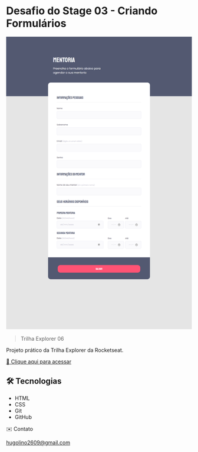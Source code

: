 # Desafio do Stage 03 - Criando Formulários

![preview](./.github/preview.png)

> Trilha Explorer 06

Projeto prático da Trilha Explorer da Rocketseat.

[🔗 Clique aqui para acessar](https://hugolinobg.github.io/Recriando-Layout-Extra)

## 🛠️ Tecnologias

- HTML
- CSS
- Git
- GitHub

✉️ Contato

hugolino2609@gmail.com

